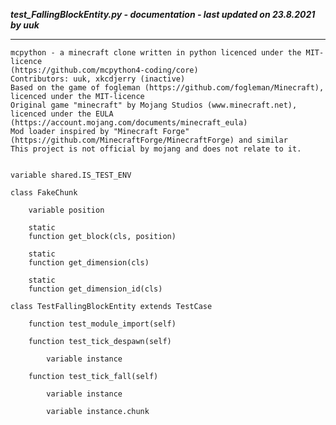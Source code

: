 ***test_FallingBlockEntity.py - documentation - last updated on 23.8.2021 by uuk***
___

    mcpython - a minecraft clone written in python licenced under the MIT-licence 
    (https://github.com/mcpython4-coding/core)
    Contributors: uuk, xkcdjerry (inactive)
    Based on the game of fogleman (https://github.com/fogleman/Minecraft), licenced under the MIT-licence
    Original game "minecraft" by Mojang Studios (www.minecraft.net), licenced under the EULA
    (https://account.mojang.com/documents/minecraft_eula)
    Mod loader inspired by "Minecraft Forge" (https://github.com/MinecraftForge/MinecraftForge) and similar
    This project is not official by mojang and does not relate to it.


    variable shared.IS_TEST_ENV

    class FakeChunk

        variable position

        static
        function get_block(cls, position)

        static
        function get_dimension(cls)

        static
        function get_dimension_id(cls)

    class TestFallingBlockEntity extends TestCase

        function test_module_import(self)

        function test_tick_despawn(self)

            variable instance

        function test_tick_fall(self)

            variable instance

            variable instance.chunk